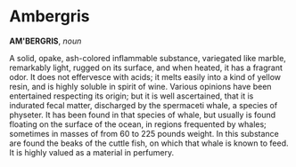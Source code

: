 # Ambergris

**AM'BERGRIS**, _noun_

A solid, opake, ash-colored inflammable substance, variegated like marble, remarkably light, rugged on its surface, and when heated, it has a fragrant odor. It does not effervesce with acids; it melts easily into a kind of yellow resin, and is highly soluble in spirit of wine. Various opinions have been entertained respecting its origin; but it is well ascertained, that it is indurated fecal matter, discharged by the spermaceti whale, a species of physeter. It has been found in that species of whale, but usually is found floating on the surface of the ocean, in regions frequented by whales; sometimes in masses of from 60 to 225 pounds weight. In this substance are found the beaks of the cuttle fish, on which that whale is known to feed. It is highly valued as a material in perfumery.